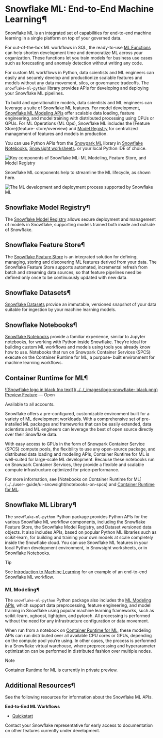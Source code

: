 # Snowflake ML: End-to-End Machine Learning¶

Snowflake ML is an integrated set of capabilities for end-to-end machine
learning in a single platform on top of your governed data.

For out-of-the-box ML workflows in SQL, the ready-to-use [ML
Functions](../../guides-overview-ml-functions) can help shorten development
time and democratize ML across your organization. These functions let you
train models for business use cases such as forecasting and anomaly detection
without writing any code.

For custom ML workflows in Python, data scientists and ML engineers can easily
and securely develop and productionize scalable features and models without
any data movement, silos, or governance tradeoffs. The `snowflake-ml-python`
library provides APIs for developing and deploying your Snowflake ML
pipelines.

To build and operationalize models, data scientists and ML engineers can
leverage a suite of Snowflake ML features. For model development, [Snowflake
ML Modeling APIs](modeling) offer scalable data loading, feature engineering,
and model training with distributed processing using CPUs or GPUs. For ML
Operations (ML Ops), Snowflake ML includes the [Feature Store](feature-
store/overview) and [Model Registry](model-registry/overview) for centralized
management of features and models in production.

You can use Python APIs from the [Snowpark ML](snowpark-ml) library in
[Snowflake Notebooks](../../user-guide/ui-snowsight/notebooks), [Snowsight
worksheets](../../user-guide/ui-snowsight-worksheets-gs). or your local Python
IDE of choice.

![Key components of Snowflake ML: ML Modeling, Feature Store, and Model
Registry](../../_images/snowflake-ml-components.png)

Snowflake ML components help to streamline the ML lifecycle, as shown here.

![The ML development and deployment process supported by Snowflake
ML](../../_images/snowflake-ml-process.png)

## Snowflake Model Registry¶

The [Snowflake Model Registry](model-registry/overview) allows secure
deployment and management of models in Snowflake, supporting models trained
both inside and outside of Snowflake.

## Snowflake Feature Store¶

The [Snowflake Feature Store](feature-store/overview) is an integrated
solution for defining, managing, storing and discovering ML features derived
from your data. The Snowflake Feature Store supports automated, incremental
refresh from batch and streaming data sources, so that feature pipelines need
be defined only once to be continuously updated with new data.

## Snowflake Datasets¶

[Snowflake Datasets](dataset) provide an immutable, versioned snapshot of your
data suitable for ingestion by your machine learning models.

## Snowflake Notebooks¶

[Snowflake Notebooks](../../user-guide/ui-snowsight/notebooks) provide a
familiar experience, similar to Jupyter notebooks, for working with Python
inside Snowflake. They’re ideal for building custom ML workflows and models
using tools you already know how to use. Notebooks that run on Snowpark
Container Services (SPCS) execute on the Container Runtime for ML, a purpose-
built environment for machine learning workflows.

## Container Runtime for ML¶

[![Snowflake logo in black \(no text\)](../../_images/logo-snowflake-
black.png)](../../_images/logo-snowflake-black.png) [Preview
Feature](../../release-notes/preview-features) — Open

Available to all accounts.

Snowflake offers a pre-configured, customizable environment built for a
variety of ML development workloads. With a comprehensive set of pre-installed
ML packages and frameworks that can be easily extended, data scientists and ML
engineers can leverage the best of open source directly over their Snowflake
data.

WIth easy access to GPUs in the form of Snowpark Container Service (SPCS)
compute pools, the flexibility to use any open-source package, and distributed
data loading and modeling APIs, Container Runtime for ML is well-suited for
large-scale ML development. Because these notebooks run on Snowpark Container
Services, they provide a flexible and scalable compute infrastructure
optimized for price-performance.

For more information, see [Notebooks on Container Runtime for ML](../../user-
guide/ui-snowsight/notebooks-on-spcs) and [Container Runtime for
ML](container-runtime-ml).

## Snowflake ML Library¶

The `snowflake-ml-python` Python package provides Python APIs for the various
Snowflake ML workflow components, including the Snowflake Feature Store, the
Snowflake Model Registry, and Dataset versioned data objects. It also includes
APIs, based on popular Python ML libraries such as scikit-learn, for building
and training your own models at scale completely inside the Snowflake cloud.
You can use Snowflake ML features in your local Python development
environment, in Snowsight worksheets, or in Snowflake Notebooks.

Tip

See [Introduction to Machine
Learning](https://quickstarts.snowflake.com/guide/intro_to_machine_learning_with_snowpark_ml_for_python/#0)
for an example of an end-to-end Snowflake ML workflow.

### ML Modeling¶

The `snowflake-ml-python` Python package also includes the [ML Modeling
APIs](modeling), which support data preprocessing, feature engineering, and
model training in Snowflake using popular machine learning frameworks, such as
scikit-learn, xgboost, lightgbm, and pytorch. All processing is performed
without the need for any infrastructure configuration or data movement.

When run from a notebook on [Container Runtime for ML](container-runtime-ml),
these modeling APIs can run distributed over all available CPU cores or GPUs,
depending on the compute pool you’re using. In other cases, the process is
performed in a Snowflake virtual warehouse, where preprocessing and
hyperarameter optimization can be performed in distributed fashion over
multiple nodes.

Note

Container Runtime for ML is currently in private preview.

## Additional Resources¶

See the following resources for information about the Snowflake ML APIs.

**End-to-End ML Workflows**

  * [Quickstart](https://quickstarts.snowflake.com/guide/intro_to_machine_learning_with_snowpark_ml_for_python)

Contact your Snowflake representative for early access to documentation on
other features currently under development.

